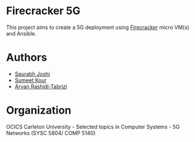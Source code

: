 # Firecracker 5G
This project aims to create a 5G deployment using [Firecracker](https://firecracker-microvm.github.io/) micro VM(s) and Ansible.

# Authors
- [Saurabh Joshi](https://github.com/saurabhsjoshi)
- [Sumeet Kour](https://github.com/sumeetkour) 
- [Aryan Rashidi-Tabrizi](https://github.com/Aryanrt)

# Organization
OCICS Carleton University - Selected topics in Computer Systems - 5G Networks  (SYSC 5804/ COMP 5140)